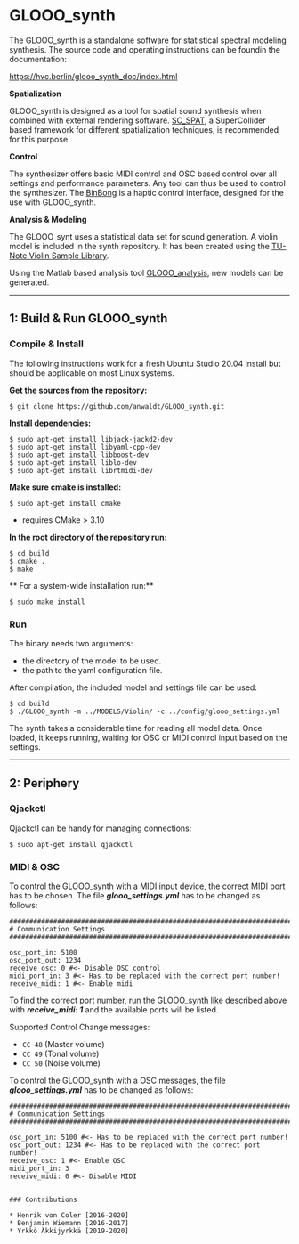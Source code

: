 # GLOOO_synth

The GLOOO_synth is a standalone
software for statistical spectral modeling synthesis.
The source code and operating instructions
can be foundin the documentation:

https://hvc.berlin/glooo_synth_doc/index.html

**Spatialization**

GLOOO_synth is designed as a tool for spatial sound synthesis when combined with external rendering software.
[SC_SPAT](https://gitlab.tubit.tu-berlin.de/henrikvoncoler/sc_spat/),
a SuperCollider based framework for different spatialization techniques, is recommended for this purpose.

**Control**

The synthesizer offers basic MIDI control and OSC based control over all settings and performance parameters. Any tool can thus be used to control the synthesizer. The [BinBong]((https://gitlab.tubit.tu-berlin.de/henrikvoncoler/binbong_2)) is a haptic control interface, designed
for the use with GLOOO_synth.

**Analysis & Modeling**

The GLOOO_synt uses a statistical data set for
sound generation. A violin model is included in
the synth repository. It has been created using
the [TU-Note Violin Sample Library](https://depositonce.tu-berlin.de/handle/11303/7527).

Using the Matlab based analysis tool [GLOOO_analysis](https://gitlab.tubit.tu-berlin.de/henrikvoncoler/GLOOO_analysis), new models can be generated.


------

## 1: Build & Run GLOOO_synth

### Compile & Install

The following instructions work for a fresh Ubuntu Studio 20.04 install but should be applicable on most Linux systems.

**Get the sources from the repository:**

	$ git clone https://github.com/anwaldt/GLOOO_synth.git


**Install dependencies:**

```shell
$ sudo apt-get install libjack-jackd2-dev
$ sudo apt-get install libyaml-cpp-dev
$ sudo apt-get install libboost-dev
$ sudo apt-get install liblo-dev
$ sudo apt-get install librtmidi-dev
```

**Make sure cmake is installed:**

    $ sudo apt-get install cmake

- requires CMake > 3.10

**In the root directory of the repository run:**

```shell
$ cd build
$ cmake .
$ make
```

** For a system-wide installation run:**

    $ sudo make install


### Run


The binary needs two arguments:
- the directory of the model to be used.
- the path to the yaml configuration file.

After compilation, the included model and settings file can be used:

    $ cd build
    $ ./GLOOO_synth -m ../MODELS/Violin/ -c ../config/glooo_settings.yml

The synth takes a considerable time for reading all model data.
Once loaded, it keeps running, waiting for OSC or MIDI control input based on the settings.


------

## 2: Periphery

### Qjackctl

Qjackctl can be handy for managing connections:

    $ sudo apt-get install qjackctl

### MIDI & OSC

To control the GLOOO_synth with a MIDI input device, the correct MIDI port has to be chosen. 
The file **_glooo_settings.yml_** has to be changed as follows:
```
####################################################################################################################
# Communication Settings
####################################################################################################################

osc_port_in: 5100          
osc_port_out: 1234        
receive_osc: 0 #<- Disable OSC control 
midi_port_in: 3 #<- Has to be replaced with the correct port number! 
receive_midi: 1 #<- Enable midi 
```
To find the correct port number, run the GLOOO_synth like described above with **_receive_midi: 1_** and the available ports will be listed. 

Supported Control Change messages:
- `CC 48`   (Master volume)
- `CC 49`   (Tonal volume)
- `CC 50`   (Noise volume)

To control the GLOOO_synth with a OSC messages, the file **_glooo_settings.yml_** has to be changed as follows:
```
####################################################################################################################
# Communication Settings
####################################################################################################################

osc_port_in: 5100 #<- Has to be replaced with the correct port number!
osc_port_out: 1234 #<- Has to be replaced with the correct port number! 
receive_osc: 1 #<- Enable OSC  
midi_port_in: 3 
receive_midi: 0 #<- Disable MIDI 


### Contributions

* Henrik von Coler [2016-2020]
* Benjamin Wiemann [2016-2017]
* Yrkkö Äkkijyrkkä [2019-2020]
